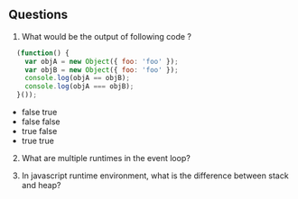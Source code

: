 ## Questions

1) What would be the output of following code ?
  ```js
    (function() {
      var objA = new Object({ foo: 'foo' });
      var objB = new Object({ foo: 'foo' });
      console.log(objA == objB);
      console.log(objA === objB);
    }());
  ```
  - false true
  - false false
  - true false
  - true true

2) What are multiple runtimes in the event loop?

3) In javascript runtime environment, what is the difference between stack and heap?